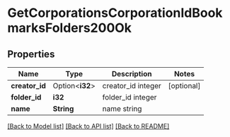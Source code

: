 # GetCorporationsCorporationIdBookmarksFolders200Ok

## Properties

Name | Type | Description | Notes
------------ | ------------- | ------------- | -------------
**creator_id** | Option<**i32**> | creator_id integer | [optional]
**folder_id** | **i32** | folder_id integer | 
**name** | **String** | name string | 

[[Back to Model list]](../README.md#documentation-for-models) [[Back to API list]](../README.md#documentation-for-api-endpoints) [[Back to README]](../README.md)


